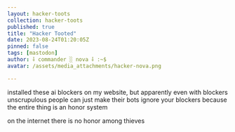 ```yaml
---
layout: hacker-toots
collection: hacker-toots
published: true
title: "Hacker Tooted"
date: 2023-08-24T01:20:05Z
pinned: false
tags: [mastodon]
author: ⸸ commander ░ nova ⸸ :~$
avatar: /assets/media_attachments/hacker-nova.png

---
```


<p>installed these ai blockers on my website, but apparently even with blockers unscrupulous people can just make their bots ignore your blockers because the entire thing is an honor system</p><p>on the internet there is no honor among thieves</p>


